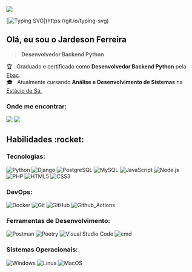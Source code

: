 ![](https://komarev.com/ghpvc/?username=jose-uchoa&color=FF7F50)

[![Typing SVG](https://readme-typing-svg.herokuapp.com?font=Titillium+Web&size=26&color=F37021&vCenter=true&multiline=true&width=500&lines=Bem-vindo+ao+meu+perfil+do+Github!!)](https://git.io/typing-svg)

## Olá, eu sou o Jardeson Ferreira
> **Desenvolvedor Backend Python**

🏆 &nbsp; Graduado e certificado como **Desenvolvedor Backend Python** pela <a href="https://ebac.art.br/" target="blank">Ebac</a>.
<br>
🎓 &nbsp; Atualmente cursando **Análise e Desenvolvimento de Sistemas** na <a href="https://estacio.br" target="blank">Estácio de Sá.</a>
<br>

### Onde me encontrar:
           
<div>
<a href="https://www.linkedin.com/in/jose-uchoa" target="blank"><img src="https://img.shields.io/badge/-LinkedIn-444444?style=flat&logo=linkedin&logoColor=white" target="blank"></a>
<a href = "mailto:jardesonnferreira@gmail.com"><img src="https://custom-icon-badges.demolab.com/badge/Email-444444?style=flat&logo=mail&logoColor=white" target="blank"></a>
</div>

<h2> Habilidades :rocket: </h2>

### Tecnologias:

![Python](https://img.shields.io/badge/-Python-444444?style=flat&logo=python)
![Django](https://img.shields.io/badge/-Django-444444?style=flat&logo=django)
![PostgreSQL](https://custom-icon-badges.demolab.com/badge/-PostgreSQL-444444?logo=postgres)
![MySQL](https://custom-icon-badges.demolab.com/badge/-MySQL-444444?logo=mysqldb)
![JavaScript](https://img.shields.io/badge/-JavaScript-444444?style=flat&logo=javascript)
![Node.js](https://img.shields.io/badge/-Node.js-444444?style=flat&logo=node.js)
![PHP](https://img.shields.io/badge/-PHP-444444?style=flat&logo=php)
![HTML5](https://img.shields.io/badge/-HTML5-444444?style=flat&logo=HTML5)
![CSS3](https://img.shields.io/badge/-CSS3-444444?style=flat&logo=CSS3&logoColor=1572B6)

### DevOps:

![Docker](https://img.shields.io/badge/-Docker-444444?style=flat&logo=docker&logoColor=1572B6)
![Git](https://img.shields.io/badge/-Git-444444?style=flat&logo=git)
![GitHub](https://img.shields.io/badge/-Github-444444?style=flat&logo=github)
![Github_Actions](https://img.shields.io/badge/-GitHub_Actions-444444?style=flat&logo=github-actions)

### Ferramentas de Desenvolvimento:

![Postman](https://img.shields.io/badge/-Postman-444444?style=flat&logo=postman)
![Poetry](https://img.shields.io/badge/-Poetry-444444?style=flat&logo=poetry)
![Visual Studio Code](https://custom-icon-badges.demolab.com/badge/-Visual_Studio_Code-444444?logo=visual-studio-code)
![cmd](https://custom-icon-badges.demolab.com/badge/-Command_Line-444444?logo=cmd)

### Sistemas Operacionais:

![Windows](https://img.shields.io/badge/-Windows-444444?style=flat&logo=windows)
![Linux](https://img.shields.io/badge/-Linux-444444?style=flat&logo=linux)
![MacOS](https://img.shields.io/badge/-MacOS-444444?style=flat&logo=macos)

